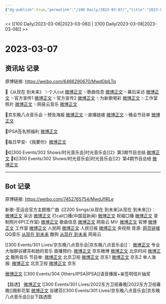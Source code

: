 ```yaml
---
{"dg-publish":true,"permalink":"/100 Daily/2023-03-07/","title":"2023-03-07","created":"2023-03-08T13:37:06.517+08:00","updated":"2023-04-11T14:46:32.043+08:00"}
---
```



<< [[100 Daily/2023-03-06\|2023-03-06]] | [[100 Daily/2023-03-08\|2023-03-08]] >>

# 2023-03-07

## 资讯站 记录

原博链接: https://weibo.com/6466290670/MwdGblLTq

🌟《从现在 到未来》
✨个人cut [微博正文](https://weibo.com/6466290670/4876613269587233)
✨歌曲信息 [微博正文](https://weibo.com/6466290670/4876658428873514)
✨幕后采访 [微博正文](https://weibo.com/6466290670/4876613793087779)
✨官方宣传1 [微博正文](https://weibo.com/6466290670/4876613467243023)
✨官方宣传2 [微博正文](https://weibo.com/6466290670/4876636653095451)
✨为新歌喝彩 [微博正文](https://weibo.com/6466290670/4876635381434898)
✨工作室照片 [微博正文](https://weibo.com/6466290670/4876647909823882)
✨网易云音乐 [微博正文](https://weibo.com/6466290670/4876668860106228)

🌟京东晚八点音乐会
✨预告海报 [微博正文](https://weibo.com/6466290670/4876687675753352)
✨直播链接 [微博正文](https://weibo.com/6466290670/4876751798275476)
✨晚会节目单 [微博正文](https://weibo.com/6466290670/4876719335671788)

🌟IPSA签名照福利 [微博正文](https://weibo.com/6466290670/4876634622525584)

🌟每日早安-《我要你》[微博正文](https://weibo.com/6466290670/4876574865753029)

🌟《[[300 Events/302 Shows/时光音乐会\|时光音乐会]]2》第3期节目总结 [微博正文](https://weibo.com/6466290670/4876606399580469)
🌟《[[300 Events/302 Shows/时光音乐会\|时光音乐会]]2》第4期节目总结 [微博正文](https://weibo.com/6466290670/4876623868330331)

---
## Bot 记录

原博链接: https://weibo.com/7452765754/MwdJflRLe

新歌-亚运会官方主题推广曲《[[200 Songs/从现在 到未来\|从现在 到未来]]》：
[微博正文](https://weibo.com/6427644421/4876608085165769) 采访
[微博正文](https://weibo.com/2286092114/4876614506907482) 打call口播(中国蓝新闻)
[微博正文](https://weibo.com/6427644421/4876623059091547) 祝福口播
[微博正文](https://weibo.com/7478855230/4876642789360953) 录制照片6P(工作室)
[微博正文](https://weibo.com/6466290670/4876658428873514) 歌曲信息
[微博正文](https://weibo.com/1721030997/4876632547132326) 网易云
MV:
[微博正文](https://weibo.com/6427644421/4876602917786029) 官博
[微博正文](https://weibo.com/7478855230/4876634711393587) 工作室
[微博正文](https://weibo.com/2286908003/4876633129880462) 人民网
[微博正文](https://weibo.com/2803301701/4876646597266996) 人民日报
[微博正文](https://weibo.com/7211561239/4876731268206426) 央视频
音源:
[网页链接](https://weibo.cn/sinaurl?u=https%3A%2F%2Fc6.y.qq.com%2Fbase%2Ffcgi-bin%2Fu%3F__%3D0yKvtSzn3evo) QQ音乐
[从现在 到未来](https://weibo.cn/sinaurl?u=https%3A%2F%2Ft4.kugou.com%2Fsong.html%3Fid%3D9C8H52bB9V2) 酷狗
[从现在 到未来](https://weibo.cn/sinaurl?u=http%3A%2F%2Fmusic.163.com%2Fshare%2Fsina%2Fdirect%2F18%2F2028166834) 网易云

[[300 Events/301 Lives/京东晚八点音乐会\|京东晚八点音乐会]]：
[微博正文](https://weibo.com/1717871843/4876746375040800) 专业大咖聊谷建芬和她的音乐
直播预约:
[微博正文](https://weibo.com/1717871843/4876746359309552) 京东微博
[微博正文](https://weibo.com/2992050891/4876736561680780) 北京时间
[微博正文](https://weibo.com/1665103091/4876685974179144) 酷狗音乐
节目单:
[微博正文](https://weibo.com/1779837945/4876737555464350) 北京卫视
[微博正文](https://weibo.com/1717871843/4876716704794112) 京东1
[微博正文](https://weibo.com/1717871843/4876731262962712) 京东2
单人海报:
[微博正文](https://weibo.com/1779837945/4876733692776479) 北京卫视
[微博正文](https://weibo.com/1717871843/4876685965265283) 京东

[微博正文](https://weibo.com/1851789841/4876627894864377) [[300 Events/304 Others/IPSA\|IPSA]]语音播报+亲签明信片抽奖

【路透】
[微博正文](https://weibo.com/5122158435/4876643703459887) [[300 Events/301 Lives/2022东方卫视春晚\|2022东方卫视春晚]]摄影花絮
[微博正文](https://weibo.com/3199780861/4876667312936875) 谷建芬[[300 Events/301 Lives/京东晚八点音乐会\|京东晚八点音乐会]]台下路透图
